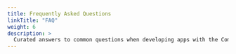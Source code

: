 ```yaml
---
title: Frequently Asked Questions
linkTitle: "FAQ"
weight: 6
description: >
  Curated answers to common questions when developing apps with the Community Health Toolkit
---
```


